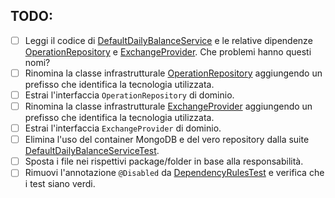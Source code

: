 ## TODO:

- [ ] Leggi il codice
  di [DefaultDailyBalanceService](src/main/java/io/doubleloop/drivenpull/DefaultDailyBalanceService.java) e le relative
  dipendenze [OperationRepository](src/main/java/io/doubleloop/drivenpull/OperationRepository.java)
  e [ExchangeProvider](src/main/java/io/doubleloop/drivenpull/ExchangeProvider.java). Che problemi hanno questi nomi?
- [ ] Rinomina la classe
  infrastrutturale [OperationRepository](src/main/java/io/doubleloop/drivenpull/OperationRepository.java) aggiungendo un
  prefisso che identifica la tecnologia utilizzata.
- [ ] Estrai l'interfaccia `OperationRepository` di dominio.
- [ ] Rinomina la classe
  infrastrutturale [ExchangeProvider](src/main/java/io/doubleloop/drivenpull/ExchangeProvider.java) aggiungendo un
  prefisso che identifica la tecnologia utilizzata.
- [ ] Estrai l'interfaccia `ExchangeProvider` di dominio.
- [ ] Elimina l'uso del container MongoDB e del vero repository dalla
  suite [DefaultDailyBalanceServiceTest](src/test/java/io/doubleloop/drivenpull/DefaultDailyBalanceServiceTest.java).
- [ ] Sposta i file nei rispettivi package/folder in base alla responsabilità.
- [ ] Rimuovi l'annotazione `@Disabled`
  da [DependencyRulesTest](src/test/java/io/doubleloop/drivenpull/DependencyRulesTest.java#L9) e
  verifica che i test siano verdi.
